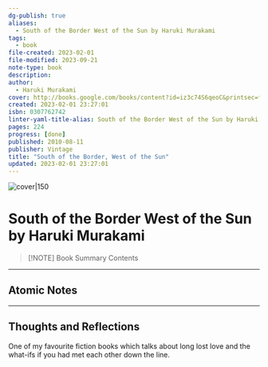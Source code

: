 ```yaml
---
dg-publish: true
aliases:
  - South of the Border West of the Sun by Haruki Murakami
tags:
  - book
file-created: 2023-02-01
file-modified: 2023-09-21
note-type: book 
description: 
author:
  - Haruki Murakami
cover: http://books.google.com/books/content?id=iz3c74S6qeoC&printsec=frontcover&img=1&zoom=1&edge=curl&source=gbs_api
created: 2023-02-01 23:27:01
isbn: 0307762742 
linter-yaml-title-alias: South of the Border West of the Sun by Haruki Murakami
pages: 224
progress: [done]
published: 2010-08-11
publisher: Vintage
title: "South of the Border, West of the Sun"
updated: 2023-02-01 23:27:01
---
```


![cover|150](http://books.google.com/books/content?id=iz3c74S6qeoC&printsec=frontcover&img=1&zoom=1&edge=curl&source=gbs_api)

# South of the Border West of the Sun by Haruki Murakami

> [!NOTE] Book Summary
> Contents

---

## Atomic Notes

---

## Thoughts and Reflections

One of my favourite fiction books which talks about long lost love and the what-ifs if you had met each other down the line.
